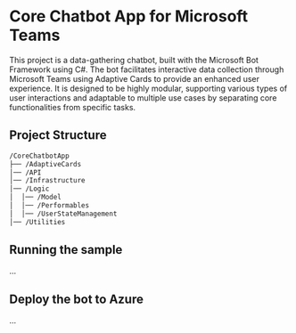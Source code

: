 ﻿# Core Chatbot App for Microsoft Teams

This project is a data-gathering chatbot, built with the Microsoft Bot Framework using C#. 
The bot facilitates interactive data collection through Microsoft Teams using Adaptive Cards to provide an enhanced user experience. 
It is designed to be highly modular, supporting various types of user interactions and adaptable to multiple use cases by separating core functionalities from specific tasks.

## Project Structure

```bash
/CoreChatbotApp
├── /AdaptiveCards
│── /API
│── /Infrastructure
│── /Logic
│  │── /Model
│  │── /Performables
│  │── /UserStateManagement
│── /Utilities
```  


## Running the sample

...

## Deploy the bot to Azure

...
